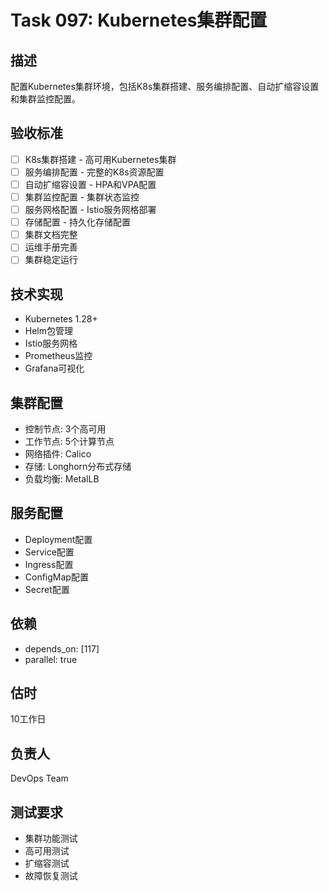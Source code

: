 # Task 097: Kubernetes集群配置

## 描述
配置Kubernetes集群环境，包括K8s集群搭建、服务编排配置、自动扩缩容设置和集群监控配置。

## 验收标准
- [ ] K8s集群搭建 - 高可用Kubernetes集群
- [ ] 服务编排配置 - 完整的K8s资源配置
- [ ] 自动扩缩容设置 - HPA和VPA配置
- [ ] 集群监控配置 - 集群状态监控
- [ ] 服务网格配置 - Istio服务网格部署
- [ ] 存储配置 - 持久化存储配置
- [ ] 集群文档完整
- [ ] 运维手册完善
- [ ] 集群稳定运行

## 技术实现
- Kubernetes 1.28+
- Helm包管理
- Istio服务网格
- Prometheus监控
- Grafana可视化

## 集群配置
- 控制节点: 3个高可用
- 工作节点: 5个计算节点
- 网络插件: Calico
- 存储: Longhorn分布式存储
- 负载均衡: MetalLB

## 服务配置
- Deployment配置
- Service配置
- Ingress配置
- ConfigMap配置
- Secret配置

## 依赖
- depends_on: [117]
- parallel: true

## 估时
10工作日

## 负责人
DevOps Team

## 测试要求
- 集群功能测试
- 高可用测试
- 扩缩容测试
- 故障恢复测试